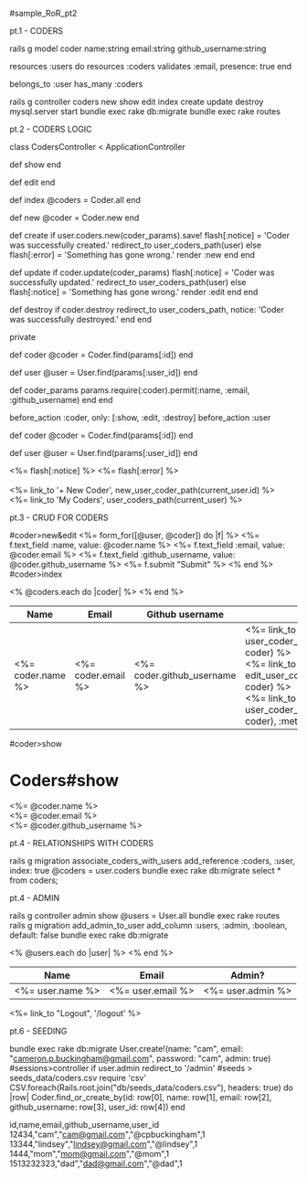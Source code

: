 #sample_RoR_pt2

pt.1 - CODERS

rails g model coder name:string email:string github_username:string

resources :users do
resources :coders
validates :email, presence: true
end

belongs_to :user
has_many :coders

rails g controller coders new show edit index create update destroy
mysql.server start
bundle exec rake db:migrate
bundle exec rake routes

pt.2 - CODERS LOGIC

class CodersController < ApplicationController

  def show
  end

  def edit
  end

  def index
    @coders = Coder.all
  end

  def new
    @coder = Coder.new
  end

  def create
    if user.coders.new(coder_params).save!
      flash[:notice] = 'Coder was successfully created.'
      redirect_to user_coders_path(user)
    else
      flash[:error] = 'Something has gone wrong.'
      render :new
    end
  end

  def update
    if coder.update(coder_params)
      flash[:notice] = 'Coder was successfully updated.'
      redirect_to user_coders_path(user)
    else
      flash[:notice] = 'Something has gone wrong.'
      render :edit
    end
  end

  def destroy
    if coder.destroy
      redirect_to user_coders_path, notice: 'Coder was successfully destroyed.'
    end
  end

  private

  def coder
    @coder = Coder.find(params[:id])
  end

  def user
    @user = User.find(params[:user_id])
  end

  def coder_params
    params.require(:coder).permit(:name, :email, :github_username)
  end
end

before_action :coder, only: [:show, :edit, :destroy]
before_action :user

  def coder
    @coder = Coder.find(params[:id])
  end

  def user
    @user = User.find(params[:user_id])
  end

<div>
  <%= flash[:notice] %>
  <%= flash[:error] %>
</div>

<br>
<%= link_to '+  New Coder', new_user_coder_path(current_user.id) %>
<br>
<%= link_to 'My Coders', user_coders_path(current_user) %>


pt.3 - CRUD FOR CODERS

#coder>new&edit
<%= form_for([@user, @coder]) do |f| %>
  <%= f.text_field :name, value: @coder.name %>
  <%= f.text_field :email, value: @coder.email %>
  <%= f.text_field :github_username, value: @coder.github_username %>
  <%= f.submit "Submit" %>
<% end %>
#coder>index
<table>
 <thead>
   <tr>
     <th>Name</th>
     <th>Email</th>
     <th>Github username</th>
     <th>Edit</th>
   </tr>
 </thead>

 <tbody>
   <% @coders.each do |coder| %>
     <tr>
       <td><%= coder.name %></td>
       <td><%= coder.email %></td>
       <td><%= coder.github_username %></td>
       <td><%= link_to 'Show', user_coder_path(current_user.id, coder) %><br>
           <%= link_to 'Edit', edit_user_coder_path(current_user.id, coder) %><br>
           <%= link_to 'Delete', user_coder_path(current_user.id, coder), :method => :delete %><br>
     </tr>
   <% end %>
 </tbody>
</table>
#coder>show
<h1>Coders#show</h1>
<%= @coder.name %>
<br>
<%= @coder.email %>
<br>
<%= @coder.github_username %>

pt.4 - RELATIONSHIPS WITH CODERS

rails g migration associate_coders_with_users
add_reference :coders, :user, index: true
@coders = user.coders
bundle exec rake db:migrate
select * from coders;

pt.4 - ADMIN

rails g controller admin show
@users = User.all
bundle exec rake routes
rails g migration add_admin_to_user
add_column :users, :admin, :boolean, default: false
bundle exec rake db:migrate

<table>
 <thead>
   <tr>
     <th>Name</th>
     <th>Email</th>
     <th>Admin?</th>
   </tr>
 </thead>

 <tbody>
   <% @users.each do |user| %>
     <tr>
       <td><%= user.name %></td>
       <td><%= user.email %></td>
       <td><%= user.admin %></td>
     </tr>
   <% end %>
 </tbody>
</table>
<%= link_to "Logout", '/logout' %>

pt.6 - SEEDING

bundle exec rake db:migrate
User.create!(name: "cam", email: "cameron.p.buckingham@gmail.com", password: "cam", admin: true)
#sessions>controller
if user.admin
  redirect_to '/admin'
#seeds > seeds_data/coders.csv
require 'csv'
CSV.foreach(Rails.root.join("db/seeds_data/coders.csv"), headers: true) do |row|
  Coder.find_or_create_by(id: row[0], name: row[1], email: row[2], github_username: row[3], user_id: row[4])
end

  id,name,email,github_username,user_id
  12434,"cam","cam@gmail.com","@cpbuckingham",1
  13344,"lindsey","lindsey@gmail.com","@lindsey",1
  1444,"mom","mom@gmail.com","@mom",1
  1513232323,"dad","dad@gmail.com","@dad",1
